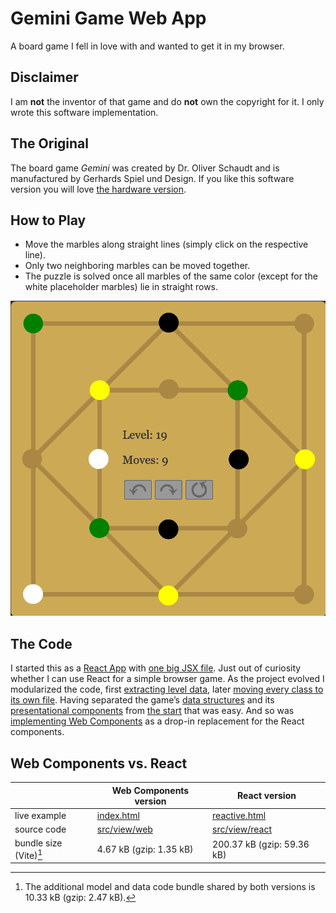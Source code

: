 # Gemini Game Web App

A board game I fell in love with and wanted to get it in my browser.

## Disclaimer

I am **not** the inventor of that game and do **not** own the copyright for it. I only wrote this software implementation.

## The Original

The board game _Gemini_ was created by Dr. Oliver Schaudt and is manufactured by Gerhards Spiel und Design. If you like this software version you will love [the hardware version](https://www.spielewerkstatt.eu/de/startseite/177-gemini.html).

## How to Play

- Move the marbles along straight lines (simply click on the respective line).
- Only two neighboring marbles can be moved together.
- The puzzle is solved once all marbles of the same color (except for the white placeholder marbles) lie in straight rows.

![preview.png](preview.png)

## The Code

I started this as a [React App](https://create-react-app.dev/) with [one big JSX file](https://github.com/smnscp/web-gemini/blob/365bd40c32d5646e786cc81242da8e10a54f65de/src/gemini_game.jsx). Just out of curiosity whether I can use React for a simple browser game. As the project evolved I modularized the code, first [extracting level data](https://github.com/smnscp/web-gemini/commit/890d3b3affe10c8ed5db7eb71422de212a8d3c7f), later [moving every class to its own file](https://github.com/smnscp/web-gemini/commit/137ea1c77fff7e7fa62d726628016fd2ae76bf32). Having separated the game’s [data structures](https://github.com/smnscp/web-gemini/tree/main/src/model) and its [presentational components](https://github.com/smnscp/web-gemini/tree/main/src/view/react) from [the start](https://github.com/smnscp/web-gemini/blob/c646aff8befefc8cbf4fa29b273e2e21dea1e92b/gemini_game.js) that was easy. And so was [implementing Web Components](https://github.com/smnscp/web-gemini/commit/be28180fe5be01e0b96c4c5955b03a649f804331) as a drop-in replacement for the React components.

## Web Components vs. React

|  | Web Components version | React version |
| --- | --- | --- |
| live example | [index.html](https://gemini.sim.ilitu.de/) | [reactive.html](https://gemini.sim.ilitu.de/reactive.html) |
| source code | [src/view/web](src/view/web) | [src/view/react](src/view/react) |
| bundle size (Vite)[^bundle-size] | 4.67 kB (gzip: 1.35 kB) | 200.37 kB (gzip: 59.36 kB) |

[^bundle-size]: The additional model and data code bundle shared by both versions is 10.33 kB (gzip: 2.47 kB).
